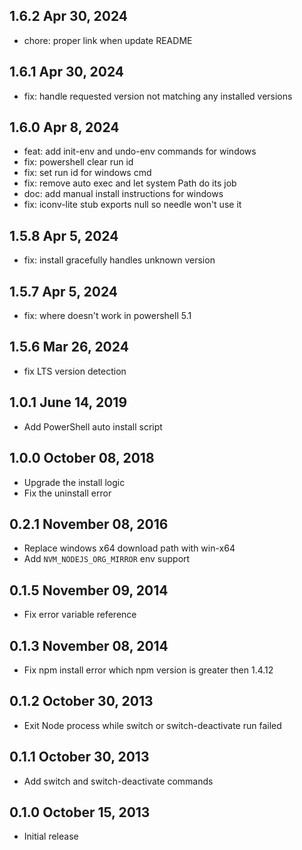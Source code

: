 ## 1.6.2 Apr 30, 2024

- chore: proper link when update README

## 1.6.1 Apr 30, 2024

- fix: handle requested version not matching any installed versions

## 1.6.0 Apr 8, 2024

- feat: add init-env and undo-env commands for windows
- fix: powershell clear run id
- fix: set run id for windows cmd
- fix: remove auto exec and let system Path do its job
- doc: add manual install instructions for windows
- fix: iconv-lite stub exports null so needle won't use it

## 1.5.8 Apr 5, 2024

- fix: install gracefully handles unknown version

## 1.5.7 Apr 5, 2024

- fix: where doesn't work in powershell 5.1

## 1.5.6 Mar 26, 2024

- fix LTS version detection

## 1.0.1 June 14, 2019

- Add PowerShell auto install script

## 1.0.0 October 08, 2018

- Upgrade the install logic
- Fix the uninstall error

## 0.2.1 November 08, 2016

- Replace windows x64 download path with win-x64
- Add `NVM_NODEJS_ORG_MIRROR` env support

## 0.1.5 November 09, 2014

- Fix error variable reference

## 0.1.3 November 08, 2014

- Fix npm install error which npm version is greater then 1.4.12

## 0.1.2 October 30, 2013

- Exit Node process while switch or switch-deactivate run failed

## 0.1.1 October 30, 2013

- Add switch and switch-deactivate commands

## 0.1.0 October 15, 2013

- Initial release
